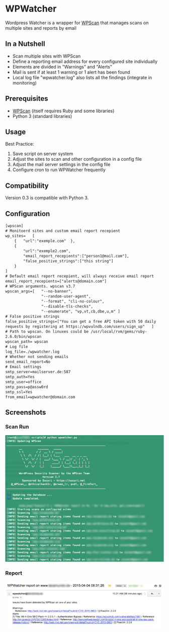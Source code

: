 # WPWatcher
Wordpress Watcher is a wrapper for [WPScan](http://wpscan.org/) that manages scans on multiple sites and reports by email

## In a Nutshell

  - Scan multiple sites with WPScan
  - Define a reporting email address for every configured site individually
  - Elements are divided in "Warnings" and "Alerts"
  - Mail is sent if at least 1 warning or 1 alert has been found
  - Local log file "wpwatcher.log" also lists all the findings (integrate in monitoring)

## Prerequisites 

  - [WPScan](http://wpscan.org/) (itself requires Ruby and some libraries)
  - Python 3 (standard libraries)

## Usage

Best Practice:
  1. Save script on server system
  2. Adjust the sites to scan and other configuration in a config file
  3. Adjust the mail server settings in the config file
  4. Configure cron to run WPWatcher frequently

## Compatibility

Version 0.3 is compatible with Python 3.

## Configuration

    [wpscan]
    # Monitoerd sites and custom email report recepient
    wp_sites=   [   
        {   "url":"exemple.com"  },
        {   
            "url":"exemple2.com",
            "email_report_recepients":["person1@mail.com"], 
            "false_positive_strings":["this string"]
        }
    ]
    # Default email report recepient, will always receive email report
    email_report_recepients=["alerts@domain.com"]
    # WPScan arguments. wpscan v3.7
    wpscan_args=[   "--no-banner",
                    "--random-user-agent", 
                    "--format", "cli-no-colour",
                    "--disable-tls-checks",
                    "--enumerate", "vp,vt,cb,dbe,u,m" ]
    # False positive strings
    false_positive_strings=["You can get a free API token with 50 daily requests by registering at https://wpvulndb.com/users/sign_up"   ]
    # Path to wpscan. On linuxes could be /usr/local/rvm/gems/ruby-2.6.0/bin/wpscan
    wpscan_path= wpscan
    # Log file
    log_file=./wpwatcher.log
    # Whether not sending emails
    send_email_report=No
    # Email settings
    smtp_server=mailserver.de:587
    smtp_auth=Yes
    smtp_user=office
    smtp_pass=p@assw0rd
    smtp_ssl=Yes
    from_email=wpwatcher@domain.com



## Screenshots

### Scan Run

![WPWatcher Screenshot](/screens/wpwatcher.png "WPWatcher Run")

### Report

![WPWatcher Report](/screens/wpwatcher-report.png "WPWatcher Report")
